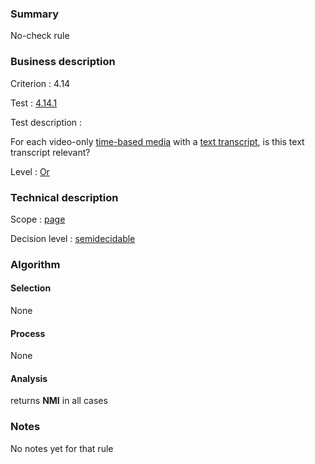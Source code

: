 ### Summary

No-check rule

### Business description

Criterion : 4.14

Test : [4.14.1](http://www.accessiweb.org/index.php/accessiweb-22-english-version.html#test-4-14-1)

Test description :

For each video-only [time-based
media](http://www.braillenet.org/accessibilite/referentiel-aw21-en/glossaire.php#mMediaTemp)
with a [text
transcript](http://www.braillenet.org/accessibilite/referentiel-aw21-en/glossaire.php#mTranscriptTextuel),
is this text transcript relevant?

Level : [Or](/en/category/rules-design/accessiweb-11/level/or)

### Technical description

Scope : [page](/en/category/rules-design/accessiweb-11/scope/page)

Decision level :
[semidecidable](/en/category/rules-design/accessiweb-11/decision-level/semidecidable)

### Algorithm

#### Selection

None

#### Process

None

#### Analysis

returns **NMI** in all cases

### Notes

No notes yet for that rule
